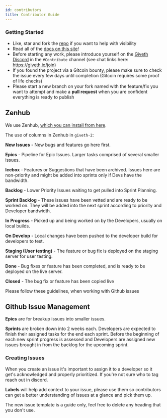 ```yaml
---
id: contributors
title: Contributor Guide
---
```


### Getting Started

- Like, star and fork the [repo](https://github.com/Giveth/giveth-2) if you want to help with visibility
- Read all of the [docs on this site](/docs)!
- Before starting any work, please introduce yourself on the [Giveth Discord](https://discord.gg/qf7XZ48gCU) in the `#Contribute` channel (see chat links here: https://giveth.io/join)
- If you found the project via a Gitcoin bounty, please make sure to check the issue every few days until completion (Gitcoin requires some proof of life checks)
- Please start a new branch on your fork named with the feature/fix you want to attempt and make a **pull request** when you are confident everything is ready to publish

## Zenhub

We use Zenhub, [which you can install from here](https://www.zenhub.com/extension).

The use of columns in Zenhub in `giveth-2`:

**New Issues** - New bugs and features go here first.

**Epics** - Pipeline for Epic Issues. Larger tasks comprised of several smaller issues.

**Icebox** - Features or Suggestions that have been archived. Issues here are non-priority and might be added into sprints only if Devs have the bandwidth.

**Backlog** - Lower Priority Issues waiting to get pulled into Sprint Planning.

**Sprint Backlog** - These issues have been vetted and are ready to be worked on. They will be added into the next sprint according to priority and Developer bandwidth.

**In Progress** - Picked up and being worked on by the Developers, usually on local builds.

**On Develop** - Local changes have been pushed to the developer build for developers to test.

**Staging (User testing)** - The feature or bug fix is deployed on the staging server for user testing.

**Done** - Bug fixes or feature has been completed, and is ready to be deployed on the live server.

**Closed** - The bug fix or feature has been copied live

Please follow these guidelines, when working with Github issues

## Github Issue Management
**Epics** are for breakup issues into smaller issues.

**Sprints** are broken down into 2 weeks each. Developers are expected to finish their assigned tasks for the end each sprint. Before the beginning of each new sprint progress is assessed and Developers are assigned new issues brought in from the backlog for the upcoming sprint.

### Creating Issues
When you create an issue it's important to assign it to a developer so it get's acknowledged and properly prioritized. If you're not sure who to tag reach out in discord.

**Labels** will help add context to your issue, please use them so contributors can get a better understanding of issues at a glance and pick them up.

The new issue template is a guide only, feel free to delete any heading that you don't use.

